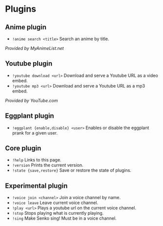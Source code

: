 # Plugins

## Anime plugin

- `!anime search <title>` Search an anime by title.

*Provided by MyAnimeList.net*

## Youtube plugin

- `!youtube download <url>` Download and serve a Youtube URL as a video embed.
- `!youtube mp3 <url>` Download and serve a Youtube URL as a mp3 embed.

*Provided by YouTube.com*

## Eggplant plugin
- `!eggplant {enable,disable} <user>` Enables or disable the eggplant prank for a given user.

## Core plugin

- `!help` Links to this page.
- `!version` Prints the current version.
- `!state {save,restore}` Save or restore the state of plugins.

## Experimental plugin
- `!voice join <channel>` Join a voice channel by name.
- `!voice leave` Leave current voice channel.
- `!play <url>` Plays a youtube url on the current voice channel.
- `!stop` Stops playing what is currently playing.
- `!sing` Make Senko sing! Must be in a voice channel.
